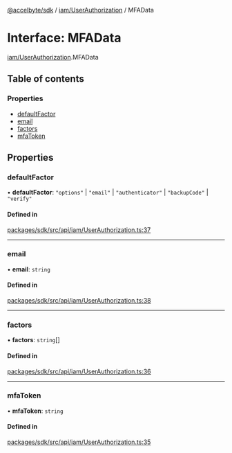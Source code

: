 [@accelbyte/sdk](../README.md) / [iam/UserAuthorization](../modules/iam_UserAuthorization.md) / MFAData

# Interface: MFAData

[iam/UserAuthorization](../modules/iam_UserAuthorization.md).MFAData

## Table of contents

### Properties

- [defaultFactor](iam_UserAuthorization.MFAData.md#defaultfactor)
- [email](iam_UserAuthorization.MFAData.md#email)
- [factors](iam_UserAuthorization.MFAData.md#factors)
- [mfaToken](iam_UserAuthorization.MFAData.md#mfatoken)

## Properties

### defaultFactor

• **defaultFactor**: ``"options"`` \| ``"email"`` \| ``"authenticator"`` \| ``"backupCode"`` \| ``"verify"``

#### Defined in

[packages/sdk/src/api/iam/UserAuthorization.ts:37](https://bitbucket.org/accelbyte/justice-odin/src/d39c8cbe8/accelbyte-web-sdk/packages/sdk/src/api/iam/UserAuthorization.ts#lines-37)

___

### email

• **email**: `string`

#### Defined in

[packages/sdk/src/api/iam/UserAuthorization.ts:38](https://bitbucket.org/accelbyte/justice-odin/src/d39c8cbe8/accelbyte-web-sdk/packages/sdk/src/api/iam/UserAuthorization.ts#lines-38)

___

### factors

• **factors**: `string`[]

#### Defined in

[packages/sdk/src/api/iam/UserAuthorization.ts:36](https://bitbucket.org/accelbyte/justice-odin/src/d39c8cbe8/accelbyte-web-sdk/packages/sdk/src/api/iam/UserAuthorization.ts#lines-36)

___

### mfaToken

• **mfaToken**: `string`

#### Defined in

[packages/sdk/src/api/iam/UserAuthorization.ts:35](https://bitbucket.org/accelbyte/justice-odin/src/d39c8cbe8/accelbyte-web-sdk/packages/sdk/src/api/iam/UserAuthorization.ts#lines-35)
